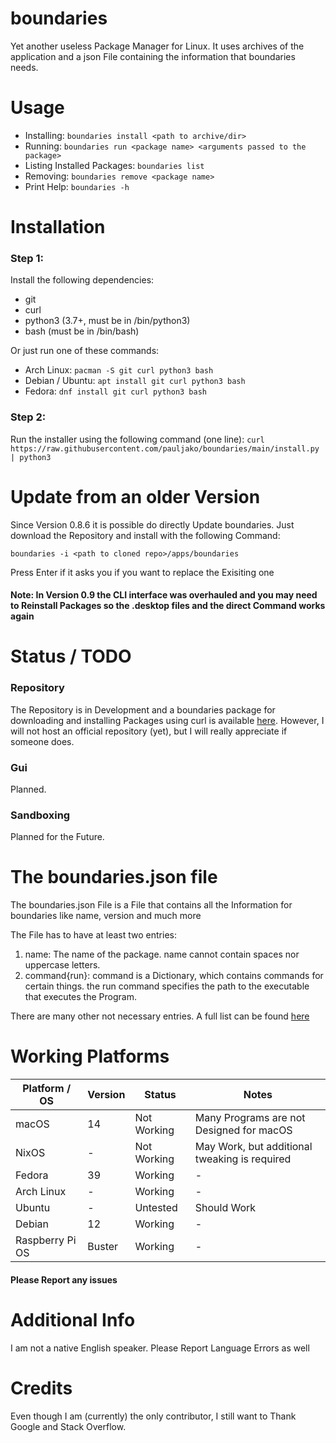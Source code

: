 # boundaries

Yet another useless Package Manager for Linux. It uses archives of the application and a json File containing the information that boundaries needs.

# Usage
- Installing: `boundaries install <path to archive/dir>`
- Running: `boundaries run <package name> <arguments passed to the package>`
- Listing Installed Packages: `boundaries list`
- Removing: `boundaries remove <package name>`
- Print Help: `boundaries -h`

# Installation
### Step 1:
Install the following dependencies:

- git
- curl
- python3 (3.7+, must be in /bin/python3)
- bash (must be in /bin/bash)

Or just run one of these commands:

- Arch Linux:
`pacman -S git curl python3 bash`
- Debian / Ubuntu:
`apt install git curl python3 bash`
- Fedora:
`dnf install git curl python3 bash`

### Step 2:
Run the installer using the following command (one line):
`curl https://raw.githubusercontent.com/pauljako/boundaries/main/install.py | python3`

# Update from an older Version
Since Version 0.8.6 it is possible do directly Update boundaries. Just download the Repository and install with the following Command:

`boundaries -i <path to cloned repo>/apps/boundaries`

Press Enter if it asks you if you want to replace the Exisiting one

#### Note: In Version 0.9 the CLI interface was overhauled and you may need to Reinstall Packages so the .desktop files and the direct Command works again
# Status / TODO
### Repository
The Repository is in Development and a boundaries package for downloading and installing Packages using curl is available [here](https://github.com/pauljako/bnd-repo).
However, I will not host an official repository (yet), but I will really appreciate if someone does.

### Gui
Planned.

### Sandboxing
Planned for the Future.

# The boundaries.json file
The boundaries.json File is a File that contains all the Information for boundaries like name, version and much more

The File has to have at least two entries:
1. name: The name of the package. name cannot contain spaces nor uppercase letters.
2. command{run}: command is a Dictionary, which contains commands for certain things. the run command specifies the path to the executable that executes the Program.

There are many other not necessary entries. A full list can be found [here](../main/JSONFILE.md)

# Working Platforms

| Platform / OS   | Version | Status      | Notes                                         |
|-----------------|---------|-------------|-----------------------------------------------|
| macOS           | 14      | Not Working | Many Programs are not Designed for macOS      |
| NixOS           | -       | Not Working | May Work, but additional tweaking is required |
| Fedora          | 39      | Working     | -                                             |
| Arch Linux      | -       | Working     | -                                             |
| Ubuntu          | -       | Untested    | Should Work                                   |
| Debian          | 12      | Working     | -                                             |
| Raspberry Pi OS | Buster  | Working     | -                                             |

#### Please Report any issues

# Additional Info
I am not a native English speaker. Please Report Language Errors as well

# Credits
Even though I am (currently) the only contributor, I still want to Thank Google and Stack Overflow.
